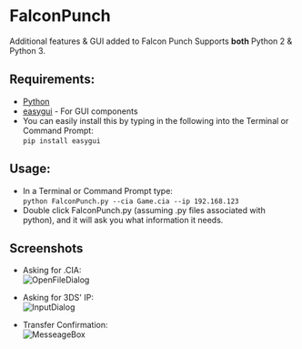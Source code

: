 # FalconPunch
Additional features & GUI added to Falcon Punch
Supports **both** Python 2 & Python 3.

## Requirements:
* [Python](https://www.python.org/downloads/)
* [easygui](https://pypi.python.org/pypi/easygui) - For GUI components
 * You can easily install this by typing in the following into the Terminal or Command Prompt:  
  `pip install easygui`

## Usage:
* In a Terminal or Command Prompt type:  
`python FalconPunch.py --cia Game.cia --ip 192.168.123`
* Double click FalconPunch.py (assuming .py files associated with python), and it will ask you what information it needs.

## Screenshots
* Asking for .CIA:  
![OpenFileDialog](http://i.imgur.com/yPfRIk1.png)  

* Asking for 3DS' IP:  
![InputDialog](http://i.imgur.com/tj1PH95.png)  

* Transfer Confirmation:  
![MesseageBox](http://i.imgur.com/sElRpWA.png)  